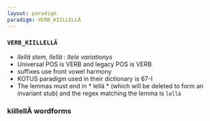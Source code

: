 ```yaml
---
layout: paradigm
paradigm: VERB_KIILLELLÄ
---
```

### ` VERB_KIILLELLÄ `

* _llellä stem, llellä : ltele variationys_
* Universal POS is VERB and legacy POS is VERB
* suffixes use front vowel harmony
* KOTUS paradigm used in their dictionary is 67-I
* The lemmas must end in * lellä * (which will be deleted to form an invariant stub) and the regex matching the lemma is ` lellä `

### kiillellÄ wordforms


